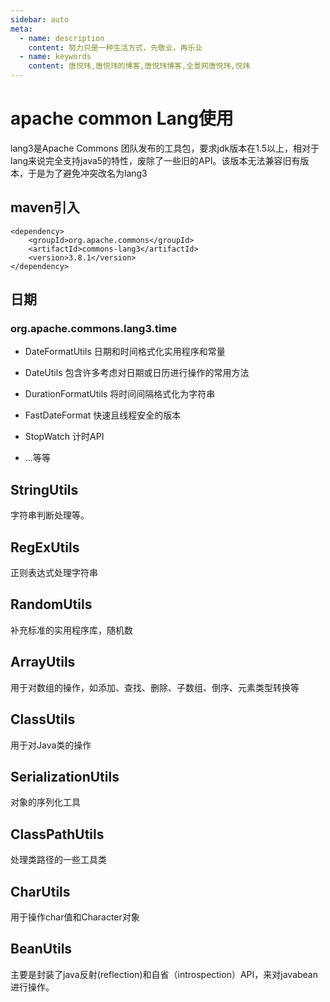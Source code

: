 ```yaml
---
sidebar: auto
meta:
  - name: description
    content: 努力只是一种生活方式，先敬业，再乐业
  - name: keywords
    content: 唐悦玮,唐悦玮的博客,唐悦玮博客,全景网唐悦玮,悦玮
---
```

# apache common Lang使用

lang3是Apache Commons 团队发布的工具包，要求jdk版本在1.5以上，相对于lang来说完全支持java5的特性，废除了一些旧的API。该版本无法兼容旧有版本，于是为了避免冲突改名为lang3

## maven引入
```
<dependency>
    <groupId>org.apache.commons</groupId>
    <artifactId>commons-lang3</artifactId>
    <version>3.8.1</version>
</dependency>

```

## 日期
### org.apache.commons.lang3.time

- DateFormatUtils 日期和时间格式化实用程序和常量
- DateUtils 包含许多考虑对日期或日历进行操作的常用方法
- DurationFormatUtils 将时间间隔格式化为字符串
- FastDateFormat 快速且线程安全的版本
- StopWatch 计时API

- ...等等

## StringUtils

字符串判断处理等。

## RegExUtils

正则表达式处理字符串

## RandomUtils

补充标准的实用程序库，随机数

## ArrayUtils

用于对数组的操作，如添加、查找、删除、子数组、倒序、元素类型转换等

## ClassUtils

用于对Java类的操作

## SerializationUtils

对象的序列化工具

## ClassPathUtils

处理类路径的一些工具类

## CharUtils

用于操作char值和Character对象

## BeanUtils

主要是封装了java反射(reflection)和自省（introspection）API，来对javabean进行操作。


